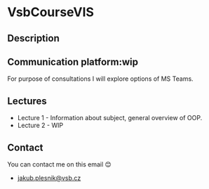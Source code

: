 # VsbCourseVIS

## Description

## Communication platform:wip
For purpose of consultations I will explore options of MS Teams.

## Lectures
* Lecture 1 - Information about subject, general overview of OOP. 
* Lecture 2 - WIP

## Contact
You can contact me on this email :blush:
- jakub.plesnik@vsb.cz  
